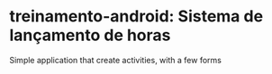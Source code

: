 treinamento-android: Sistema de lançamento de horas
===================================================

Simple application that create activities, with a few forms
